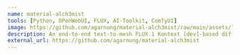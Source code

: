 ```yaml
---
name: material-alch3mist
tools: [Python, OPenWebUI, FLUX, AI-Toolkit, ComfyUI]
image: https://github.com/agarnung/material-alch3mist/raw/main/assets/logo.png
description: An end-to-end text-to-mesh FLUX.1 Kontext [dev]-based diffusion model specialized on texture generation.
external_url: https://github.com/agarnung/material-alch3mist
---
```

